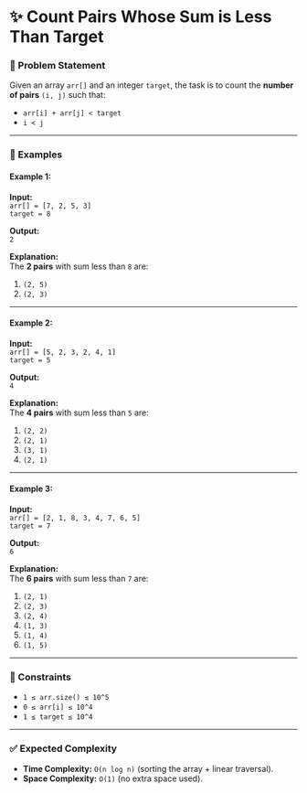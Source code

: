 # ✨ Count Pairs Whose Sum is Less Than Target

### 📝 Problem Statement

Given an array `arr[]` and an integer `target`, the task is to count the **number of pairs** `(i, j)` such that:

- `arr[i] + arr[j] < target`
- `i < j`

---

### 🧩 Examples

#### Example 1:

**Input:**  
`arr[] = [7, 2, 5, 3]`  
`target = 8`

**Output:**  
`2`

**Explanation:**  
The **2 pairs** with sum less than `8` are:

1. `(2, 5)`
2. `(2, 3)`

---

#### Example 2:

**Input:**  
`arr[] = [5, 2, 3, 2, 4, 1]`  
`target = 5`

**Output:**  
`4`

**Explanation:**  
The **4 pairs** with sum less than `5` are:

1. `(2, 2)`
2. `(2, 1)`
3. `(3, 1)`
4. `(2, 1)`

---

#### Example 3:

**Input:**  
`arr[] = [2, 1, 8, 3, 4, 7, 6, 5]`  
`target = 7`

**Output:**  
`6`

**Explanation:**  
The **6 pairs** with sum less than `7` are:

1. `(2, 1)`
2. `(2, 3)`
3. `(2, 4)`
4. `(1, 3)`
5. `(1, 4)`
6. `(1, 5)`

---

### 🔑 Constraints

- `1 ≤ arr.size() ≤ 10^5`
- `0 ≤ arr[i] ≤ 10^4`
- `1 ≤ target ≤ 10^4`

---

### ✅ Expected Complexity

- **Time Complexity:** `O(n log n)` (sorting the array + linear traversal).
- **Space Complexity:** `O(1)` (no extra space used).

